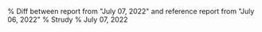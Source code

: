 % Diff between report from "July 07, 2022" and reference report from "July 06, 2022"
% Strudy
% July 07, 2022


